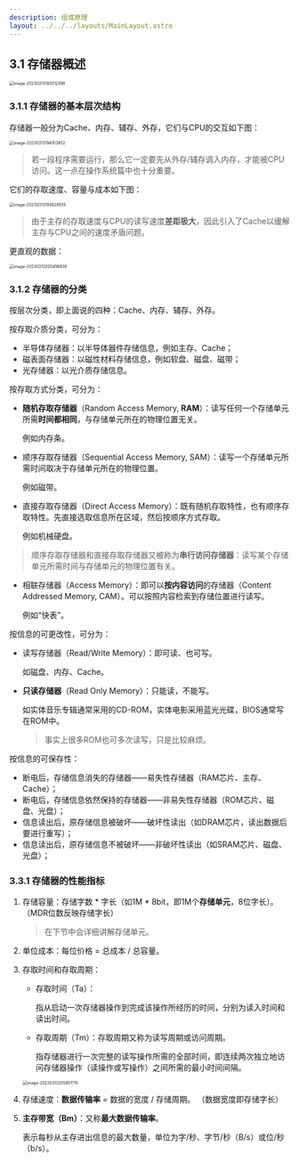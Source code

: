 ```yaml
---
description: 组成原理
layout: ../../../layouts/MainLayout.astro
---
```


## 3.1 存储器概述

<img src="https://images.drshw.tech/images/notes/image-20230313193012498.png" alt="image-20230313193012498" style="zoom:50%;" />

### 3.1.1 存储器的基本层次结构

存储器一般分为Cache、内存、辅存、外存，它们与CPU的交互如下图：

<img src="https://images.drshw.tech/images/notes/image-20230313194103852.png" alt="image-20230313194103852" style="zoom:50%;" />

> 若一段程序需要运行，那么它一定要先从外存/辅存调入内存，才能被CPU访问。这一点在操作系统篇中也十分重要。

它们的存取速度、容量与成本如下图：

<img src="https://images.drshw.tech/images/notes/image-20230313193824555.png" alt="image-20230313193824555" style="zoom:50%;" />

> 由于主存的存取速度与CPU的读写速度**差距极大**，因此引入了Cache以缓解主存与CPU之间的速度矛盾问题。

更直观的数据：

<img src="https://images.drshw.tech/images/notes/image-20230313200456839.png" alt="image-20230313200456839" style="zoom:50%;" />

### 3.1.2 存储器的分类

按层次分类，即上面说的四种：Cache、内存、辅存、外存。

按存取介质分类，可分为：

+ 半导体存储器：以半导体器件存储信息，例如主存、Cache；
+ 磁表面存储器：以磁性材料存储信息，例如软盘、磁盘、磁带；
+ 光存储器：以光介质存储信息。

按存取方式分类，可分为：

+ **随机存取存储器**（Random Access Memory, **RAM**）：读写任何一个存储单元所需**时间都相同**，与存储单元所在的物理位置无关。

  例如内存条。

+ 顺序存取存储器（Sequential Access Memory, SAM）：读写一个存储单元所需时间取决于存储单元所在的物理位置。

  例如磁带。

+ 直接存取存储器（Direct Access Memory）：既有随机存取特性，也有顺序存取特性。先直接选取信息所在区域，然后按顺序方式存取。

  例如机械硬盘。

> 顺序存取存储器和直接存取存储器又被称为**串行访问存储器**：读写某个存储单元所需时间与存储单元的物理位置有关。

+ 相联存储器（Access Memory）：即可以**按内容访问**的存储器（Content Addressed Memory, CAM）。可以按照内容检索到存储位置进行读写。

  例如“快表”。

按信息的可更改性，可分为：

+ 读写存储器（Read/Write Memory）：即可读、也可写。

  如磁盘、内存、Cache。

+ **只读存储器**（Read Only Memory）：只能读，不能写。

  如实体音乐专辑通常采用的CD-ROM，实体电影采用蓝光光碟，BIOS通常写在ROM中。

  > 事实上很多ROM也可多次读写，只是比较麻烦。

按信息的可保存性：

+ 断电后，存储信息消失的存储器——易失性存储器（RAM芯片、主存、Cache）；
+ 断电后，存储信息依然保持的存储器——非易失性存储器（ROM芯片、磁盘、光盘）；
+ 信息读出后，原存储信息被破坏——破坏性读出（如DRAM芯片，读出数据后要进行重写）；
+ 信息读出后，原存储信息不被破坏——非破坏性读出（如SRAM芯片、磁盘、光盘）；

### 3.3.1 存储器的性能指标

1. 存储容量：存储字数 * 字长（如1M * 8bit，即1M个**存储单元**，8位字长）。（MDR位数反映存储字长）

   > 在下节中会详细讲解存储单元。

2. 单位成本：每位价格 = 总成本 / 总容量。

3. 存取时间和存取周期：

   + 存取时间（Ta）：

     指从启动一次存储器操作到完成该操作所经历的时间，分别为读入时间和读出时间。

   + 存取周期（Tm）：存取周期又称为读写周期或访问周期。

     指存储器进行一次完整的读写操作所需的全部时间，即连续两次独立地访问存储器操作（读操作或写操作）之间所需的最小时间间隔。

   <img src="https://images.drshw.tech/images/notes/image-20230313205801715.png" alt="image-20230313205801715" style="zoom:50%;" />

4. 存储速度：**数据传输率** = 数据的宽度 / 存储周期。 （数据宽度即存储字长）

5. **主存带宽（Bm）**：又称**最大数据传输率**。

   表示每秒从主存进出信息的最大数量，单位为字/秒、字节/秒（B/s）或位/秒（b/s）。

   

